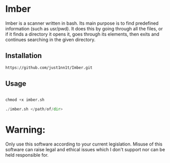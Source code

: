 # Imber
Imber is a scanner written in bash. Its main purpose is to find predefined information (such as usr/pwd). It does this by going through all the files, or if it finds a directory it opens it, goes through its elements, then exits and continues searching in the given directory.

## Installation

```bash
https://github.com/just1nn1t/Imber.git
```

## Usage

```python

chmod +x imber.sh

./imber.sh </path/of/dir>

```
# Warning:
Only use this software according to your current legislation. Misuse of this software can raise legal and ethical issues which I don't support nor can be held responsible for.
